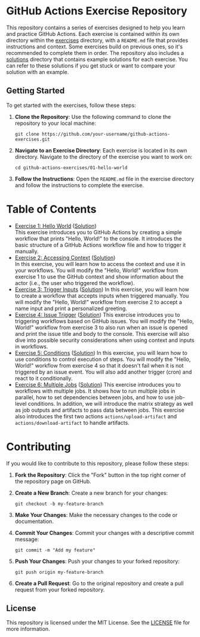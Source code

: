 # GitHub Actions Exercise Repository
This repository contains a series of exercises designed to help you learn and practice GitHub Actions. Each exercise is contained within its own directory within the [exercises](./exercises/) directory, with a `README.md` file that provides instructions and context. Some exercises build on previous ones, so it's recommended to complete them in order. The repository also includes a [solutions](./solutions/) directory that contains example solutions for each exercise. You can refer to these solutions if you get stuck or want to compare your solution with an example.

## Getting Started
To get started with the exercises, follow these steps:

1. **Clone the Repository**: Use the following command to clone the repository to your local machine:
   ```
   git clone https://github.com/your-username/github-actions-exercises.git
   ```

2. **Navigate to an Exercise Directory**: Each exercise is located in its own directory. Navigate to the directory of the exercise you want to work on:
   ```
   cd github-actions-exercises/01-hello-world
   ```

3. **Follow the Instructions**: Open the `README.md` file in the exercise directory and follow the instructions to complete the exercise.

# Table of Contents
- [Exercise 1: Hello World](./exercises/01-hello-world/README.md) ([Solution](./solutions/01-hello-world/))  
  This exercise introduces you to GitHub Actions by creating a simple workflow that prints "Hello, World!" to the console. It introduces the basic structure of a GitHub Actions workflow file and how to trigger it manually.
- [Exercise 2: Accessing Context](./exercises/02-accessing-context/README.md) ([Solution](./solutions/02-accessing-context/))  
  In this exercise, you will learn how to access the context and use it in your workflows. You will modify the "Hello, World!" workflow from exercise 1 to use the GitHub context and show information about the actor (i.e., the user who triggered the workflow).
- [Exercise 3: Trigger Inputs](./exercises/03-trigger-inputs/README.md) ([Solution](./solutions/03-trigger-inputs/))
  In this exercise, you will learn how to create a workflow that accepts inputs when triggered manually. You will modify the "Hello, World!" workflow from exercise 2 to accept a name input and print a personalized greeting.
- [Exercise 4: Issue Trigger](./exercises/04-issue-trigger/README.md) ([Solution](./solutions/04-issue-trigger/))
  This exercise introduces you to triggering workflows based on GitHub issues. You will modify the "Hello, World!" workflow from exercise 3 to also run when an issue is opened and print the issue title and body to the console. This exercise will also dive into possible security considerations when using context and inputs in workflows.
- [Exercise 5: Conditions](./exercises/05-conditions/README.md) ([Solution](./solutions/05-conditions/))
  In this exercise, you will learn how to use conditions to control execution of steps. You will modify the "Hello, World!" workflow from exercise 4 so that it doesn't fail when it is not triggered by an issue event. You will also add another trigger (cron) and react to it conditionally.
- [Exercise 6: Multiple Jobs](./exercises/06-multiple-jobs/README.md) ([Solution](./solutions/06-multiple-jobs/))
  This exercise introduces you to workflows with multiple jobs. It shows how to run multiple jobs in parallel, how to set dependencies between jobs, and how to use job-level conditions. In addition, we will introduce the matrix strategy as well as job outputs and artifacts to pass data between jobs. This exercise also introduces the first two actions `actions/upload-artifact` and `actions/download-artifact` to handle artifacts.

# Contributing
If you would like to contribute to this repository, please follow these steps:

1. **Fork the Repository**: Click the "Fork" button in the top right corner of the repository page on GitHub.

2. **Create a New Branch**: Create a new branch for your changes:
   ```
   git checkout -b my-feature-branch
   ```

3. **Make Your Changes**: Make the necessary changes to the code or documentation.

4. **Commit Your Changes**: Commit your changes with a descriptive commit message:
   ```
   git commit -m "Add my feature"
   ```

5. **Push Your Changes**: Push your changes to your forked repository:
   ```
   git push origin my-feature-branch
   ```

6. **Create a Pull Request**: Go to the original repository and create a pull request from your forked repository.

## License
This repository is licensed under the MIT License. See the [LICENSE](LICENSE) file for more information.